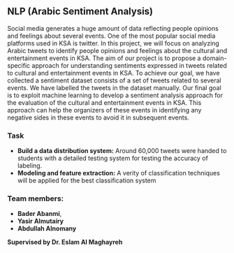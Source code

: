
## NLP (Arabic Sentiment Analysis)

 Social media generates a huge amount of data reflecting people opinions and feelings about several events. One of the most popular social media platforms used in KSA is twitter. In this project, we will focus on analyzing Arabic tweets to identify people opinions and feelings about the cultural and entertainment events in KSA. The aim of our project is to propose a domain-specific approach for understanding sentiments expressed in tweets related to cultural and entertainment events in KSA. To achieve our goal, we have collected a sentiment dataset consists of a set of tweets related to several events. We have labelled the tweets in the dataset manually. Our final goal is to exploit machine learning to develop a sentiment analysis approach for the evaluation of the cultural and entertainment events in KSA. This approach can help the organizers of these events in identifying any negative sides in these events to avoid it in subsequent events.


### Task

- **Build a data distribution system:** Around 60,000 tweets were handed to students with a detailed testing system for testing the accuracy of labeling. 
- **Modeling and feature extraction:** A verity of classification techniques will be applied for the best classification system


### Team members:

- **Bader Abanmi**,
- **Yasir Almutairy**
- **Abdullah Alnomany**
 
**Supervised by Dr. Eslam Al Maghayreh**
